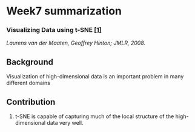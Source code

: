 # Week7 summarization
### Visualizing Data using t-SNE [[1]](http://www.jmlr.org/papers/volume9/vandermaaten08a/vandermaaten08a.pdf)
*Laurens van der Maaten, Geoffrey Hinton; JMLR, 2008.*

## Background
Visualization of high-dimensional data is an important problem in many different domains

## Contribution
1. t-SNE is capable of capturing much of the local structure of the high-dimensional data very well.
